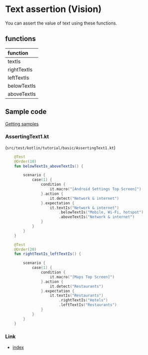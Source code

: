 # Text assertion (Vision)

You can assert the value of text using these functions.

## functions

| function    |
|:------------|
| textIs      |
| rightTextIs |
| leftTextIs  |
| belowTextIs |
| aboveTextIs |

## Sample code

[Getting samples](../../../getting_samples.md)

### AssertingText1.kt

(`src/test/kotlin/tutorial/basic/AssertingText1.kt`)

```kotlin
    @Test
    @Order(10)
    fun belowTextIs_aboveTextIs() {

        scenario {
            case(1) {
                condition {
                    it.macro("[Android Settings Top Screen]")
                }.action {
                    it.detect("Network & internet")
                }.expectation {
                    it.textIs("Network & internet")
                        .belowTextIs("Mobile, Wi-Fi, hotspot")
                        .aboveTextIs("Network & internet")
                }
            }
        }
    }

    @Test
    @Order(20)
    fun rightTextIs_leftTextIs() {

        scenario {
            case(1) {
                condition {
                    it.macro("[Maps Top Screen]")
                }.action {
                    it.detect("Restaurants")
                }.expectation {
                    it.textIs("Restaurants")
                        .rightTextIs("Hotels")
                        .leftTextIs("Restaurants")
                }
            }
        }
    }
```

### Link

- [index](../../../../index.md)

